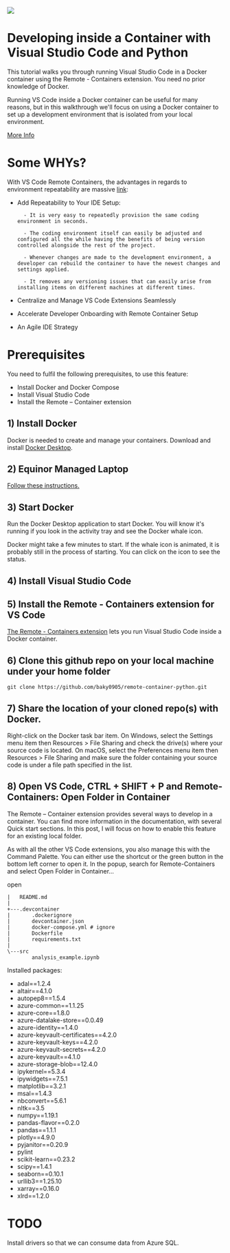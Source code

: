 ![](https://images.unsplash.com/photo-1493946740644-2d8a1f1a6aff?ixlib=rb-1.2.1&auto=format&fit=crop&w=1068&q=80)

# Developing inside a Container with Visual Studio Code and Python 

This tutorial walks you through running Visual Studio Code in a Docker container using the Remote - Containers extension. You need no prior knowledge of Docker.

Running VS Code inside a Docker container can be useful for many reasons, but in this walkthrough we'll focus on using a Docker container to set up a development environment that is isolated from your local environment.

[More Info](https://code.visualstudio.com/docs/remote/containers)

# Some WHYs?

With VS Code Remote Containers, the advantages in regards to environment repeatability are massive [link](https://stelligent.com/2020/03/20/development-acceleration-through-vs-code-remote-containers-an-introduction/): 

- Add Repeatability to Your IDE Setup:

        - It is very easy to repeatedly provision the same coding environment in seconds.
        
        - The coding environment itself can easily be adjusted and configured all the while having the benefits of being version controlled alongside the rest of the project.
        
        - Whenever changes are made to the development environment, a developer can rebuild the container to have the newest changes and settings applied.
        
        - It removes any versioning issues that can easily arise from installing items on different machines at different times.
        
- Centralize and Manage VS Code Extensions Seamlessly
- Accelerate Developer Onboarding with Remote Container Setup
- An Agile IDE Strategy

# Prerequisites

You need to fulfil the following prerequisites, to use this feature:

- Install Docker and Docker Compose
- Install Visual Studio Code
- Install the Remote – Container extension

## 1) Install Docker
Docker is needed to create and manage your containers.
Download and install [Docker Desktop](https://www.docker.com/products/docker-desktop). 

## 2) Equinor Managed Laptop

[Follow these instructions.](https://github.com/equinor/edc2019-docker)

## 3) Start Docker
Run the Docker Desktop application to start Docker. You will know it's running if you look in the activity tray and see the Docker whale icon.

Docker might take a few minutes to start. If the whale icon is animated, it is probably still in the process of starting. You can click on the icon to see the status.

## 4) Install Visual Studio Code

## 5) Install the Remote - Containers extension for VS Code
[The Remote - Containers extension](https://marketplace.visualstudio.com/items?itemName=ms-vscode-remote.remote-containers) lets you run Visual Studio Code inside a Docker container. 

## 6) Clone this github repo on your local machine under your home folder

`git clone https://github.com/baky0905/remote-container-python.git`

## 7) Share the location of your cloned repo(s) with Docker.

Right-click on the Docker task bar item. On Windows, select the Settings menu item then Resources > File Sharing and check the drive(s) where your source code is located. On macOS, select the Preferences menu item then Resources > File Sharing and make sure the folder containing your source code is under a file path specified in the list.

## 8) Open VS Code, CTRL + SHIFT + P and Remote-Containers: Open Folder in Container

The Remote – Container extension provides several ways to develop in a container. You can find more information in the documentation, with several Quick start sections. In this post, I will focus on how to enable this feature for an existing local folder.

As with all the other VS Code extensions, you also manage this with the Command Palette. You can either use the shortcut or the green button in the bottom left corner to open it. In the popup, search for Remote-Containers and select Open Folder in Container…

open

```
|   README.md
|
+---.devcontainer
|       .dockerignore
|       devcontainer.json
|       docker-compose.yml # ignore
|       Dockerfile
|       requirements.txt
|
\---src
        analysis_example.ipynb

```

Installed packages:

- adal==1.2.4
- altair==4.1.0
- autopep8==1.5.4
- azure-common==1.1.25
- azure-core==1.8.0
- azure-datalake-store==0.0.49
- azure-identity==1.4.0
- azure-keyvault-certificates==4.2.0
- azure-keyvault-keys==4.2.0
- azure-keyvault-secrets==4.2.0
- azure-keyvault==4.1.0
- azure-storage-blob==12.4.0
- ipykernel==5.3.4
- ipywidgets==7.5.1
- matplotlib==3.2.1
- msal==1.4.3
- nbconvert==5.6.1
- nltk==3.5
- numpy==1.19.1
- pandas-flavor==0.2.0
- pandas==1.1.1
- plotly==4.9.0
- pyjanitor==0.20.9
- pylint
- scikit-learn==0.23.2
- scipy==1.4.1
- seaborn==0.10.1
- urllib3==1.25.10
- xarray==0.16.0
- xlrd==1.2.0

# TODO

Install drivers so that we can consume data from Azure SQL.
